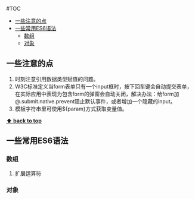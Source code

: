 #TOC
- [一些注意的点](#一些注意的点)
- [一些常用ES6语法](#一些常用es6语法)
	- [数组](#数组)
	- [对象](#对象)

## 一些注意的点
1. 时刻注意引用数据类型赋值的问题。
2. W3C标准定义当form表单只有一个input框时，按下回车键会自动提交表单，在实际应用中表现为包含form的弹窗会自动关闭，解决办法：给form加@.submit.native.prevent阻止默认事件，或者增加一个隐藏的input。
3. 模板字符串里可使用${param}方式获取变量值。

**[⬆ back to top](#TOC)**

## 一些常用ES6语法
### 数组
1. 扩展运算符



### 对象
